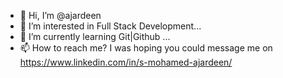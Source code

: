 - 👋 Hi, I’m @ajardeen
- 👀 I’m interested in Full Stack Development...
- 🌱 I’m currently learning Git|Github ...
- 📫 How to reach me? I was hoping you could message me on https://www.linkedin.com/in/s-mohamed-ajardeen/ 

<!---
ajardeen/ajardeen is a ✨ special ✨ repository because its `README.md` (this file) appears on your GitHub profile.
You can click the Preview link to take a look at your changes.
--->
